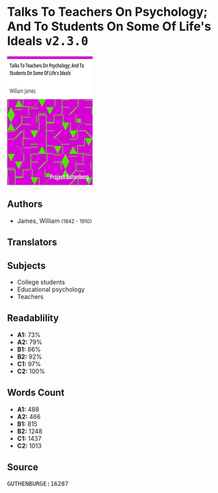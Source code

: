 # Talks To Teachers On Psychology; And To Students On Some Of Life's Ideals <kbd>v2.3.0</kbd>

![](./cover.medium.jpg "")

## Authors


 - James, William <small>(1842 - 1910)</small>

## Translators



## Subjects


 - College students
 - Educational psychology
 - Teachers

## Readablility


 - **A1:** 73%
 - **A2:** 79%
 - **B1:** 86%
 - **B2:** 92%
 - **C1:** 97%
 - **C2:** 100%

## Words Count


 - **A1:** 488
 - **A2:** 466
 - **B1:** 815
 - **B2:** 1248
 - **C1:** 1437
 - **C2:** 1013

## Source


<kbd>GUTHENBURGE:16287</kbd>

